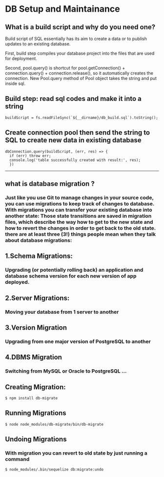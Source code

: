 # DB Setup and Maintainance

## What is a build script and why do you need one?

Build script of SQL essentially has its aim to create a data or to publish updates to an existing database.

First, build step compiles your database project into the files that are used for deployment.

Second, pool.query() is shortcut for pool.getConnection() + connection.query() + connection.release(), so it automatically creates the connection. New Pool.query method of Pool object takes the string and put inside sql.

## Build step: read sql codes and make it into a string

```
buildScript = fs.readFileSync(`${__dirname}/db_build.sql`).toString();
```

## Create connection pool then send the string to SQL to create new data in existing database

```
dbConnection.query(buildScript, (err, res) => {
  if (err) throw err;
  console.log('table successfully created with result:', res);
  })
```

-------------------

## what is database migration ?

### Just like you use Git to manage changes in your source code, you can use migrations to keep track of changes to database. With migrations you can transfer your existing database into another state: Those state transitions are saved in migration files, which describe the way how to get to the new state and how to revert the changes in order to get back to the old state. there are at least three (3!) things people mean when they talk about database migrations:

## 1.Schema Migrations:
### Upgrading (or potentially rolling back) an application and database schema version for each new version of app deployed.


## 2.Server Migrations:
### Moving your database from 1 server to another

## 3.Version Migration
### Upgrading from one major version of PostgreSQL to another

## 4.DBMS Migration
### Switching from MySQL or Oracle to PostgreSQL …


## Creating Migration:

```
$ npm install db-migrate
```

## Running Migrations
```
$ node node_modules/db-migrate/bin/db-migrate
```
## Undoing Migrations
### With migration you can revert to old state by just running a command
```
$ node_modules/.bin/sequelize db:migrate:undo
```

